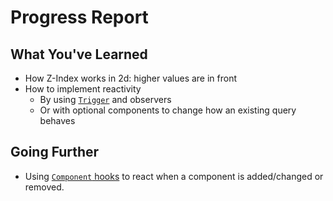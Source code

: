 # Progress Report

## What You've Learned

* How Z-Index works in 2d: higher values are in front
* How to implement reactivity
    * By using [`Trigger`](https://docs.rs/bevy/0.15.0-rc.3/bevy/ecs/observer/struct.Trigger.html) and observers
    * Or with optional components to change how an existing query behaves

## Going Further

* Using [`Component` hooks](https://docs.rs/bevy/0.15.0-rc.3/bevy/ecs/component/trait.Component.html#adding-components-hooks) to react when a component is added/changed or removed.

